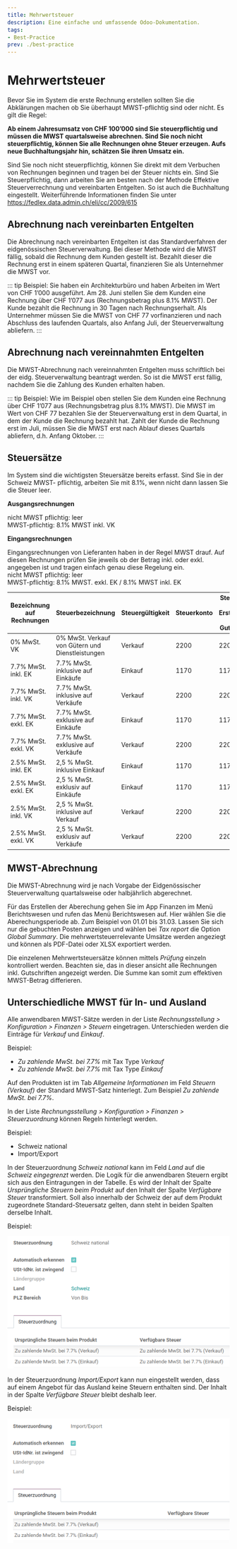 ```yaml
---
title: Mehrwertsteuer
description: Eine einfache und umfassende Odoo-Dokumentation.
tags:
- Best-Practice
prev: ./best-practice
---
```

# Mehrwertsteuer

Bevor Sie im System die erste Rechnung erstellen sollten Sie die Abklärungen machen ob Sie überhaupt MWST-pflichtig sind oder nicht. Es gilt die Regel:

**Ab einem Jahresumsatz von CHF 100’000 sind Sie steuerpflichtig und müssen die MWST quartalsweise abrechnen. Sind Sie noch nicht steuerpflichtig, können Sie alle Rechnungen ohne Steuer erzeugen. Aufs neue Buchhaltungsjahr hin, schätzen Sie ihren Umsatz ein.**

Sind Sie noch nicht steuerpflichtig, können Sie direkt mit dem Verbuchen von Rechnungen beginnen und tragen bei der Steuer nichts ein. Sind Sie Steuerpflichtig, dann arbeiten Sie am besten nach der Methode Effektive
Steuerverrechnung und vereinbarten Entgelten. So ist auch die Buchhaltung eingestellt.
Weiterführende Informationen finden Sie unter <https://fedlex.data.admin.ch/eli/cc/2009/615>

## Abrechnung nach vereinbarten Entgelten

Die Abrechnung nach vereinbarten Entgelten ist das Standardverfahren der eidgenössischen Steuerverwaltung. Bei dieser Methode wird die MWST fällig, sobald die Rechnung dem Kunden gestellt ist. Bezahlt dieser die Rechnung erst in einem späteren Quartal, finanzieren Sie als Unternehmer die MWST vor.

::: tip
Beispiel: Sie haben ein Architekturbüro und haben Arbeiten im Wert von CHF 1’000 ausgeführt. Am 28. Juni stellen Sie dem Kunden eine Rechnung über CHF 1’077 aus (Rechnungsbetrag plus 8.1% MWST). 
Der Kunde bezahlt die Rechnung in 30 Tagen nach Rechnungserhalt. Als Unternehmer müssen Sie die MWST von CHF 77 vorfinanzieren und nach Abschluss des laufenden Quartals, also Anfang Juli, der Steuerverwaltung abliefern.
:::

## Abrechnung nach vereinnahmten Entgelten

Die MWST-Abrechnung nach vereinnahmten Entgelten muss schriftlich bei der eidg. Steuerverwaltung beantragt werden. So ist die MWST erst fällig, nachdem Sie die Zahlung des Kunden erhalten haben.

::: tip
Beispiel: Wie im Beispiel oben stellen Sie dem Kunden eine Rechnung über CHF 1’077 aus (Rechnungsbetrag plus 8.1% MWST). Die MWST im Wert von CHF 77 bezahlen Sie der Steuerverwaltung erst in dem Quartal, in dem der Kunde die Rechnung bezahlt hat. Zahlt der Kunde die Rechnung erst im Juli, müssen Sie die MWST erst nach Ablauf dieses Quartals abliefern, d.h. Anfang Oktober.
:::

## Steuersätze

Im System sind die wichtigsten Steuersätze bereits erfasst. Sind Sie in der Schweiz MWST- pflichtig, arbeiten Sie mit 8.1%, wenn nicht dann lassen Sie die Steuer leer.

**Ausgangsrechnungen**

nicht MWST pflichtig: leer  
MWST-pflichtig:  8.1% MWST inkl. VK  

**Eingangsrechnungen**

Eingangsrechnungen von Lieferanten haben in der Regel MWST drauf. Auf diesen Rechnungen prüfen Sie jeweils ob der Betrag inkl. oder exkl. angegeben ist und tragen einfach genau diese Regelung ein.  
nicht MWST pflichtig: leer  
MWST-pflichtig:  8.1% MWST. exkl. EK / 8.1% MWST inkl. EK

| Bezeichnung auf Rechnungen | Steuerbezeichnung                                | Steuergültigkeit | Steuerkonto | Steuerkonto für Erstattungen / Gutschriften |
| -------------------------- | ------------------------------------------------ | ---------------- | ----------- | ------------------------------------------- |
| 0% MwSt. VK                | 0% MwSt. Verkauf von Gütern und Dienstleistungen | Verkauf          | 2200        | 2200                                        |
| 7.7% MwSt. inkl. EK        | 7.7% MwSt. inklusive auf Einkäufe                | Einkauf          | 1170        | 1170                                        |
| 7.7% MwSt. inkl. VK        | 7.7% MwSt. inklusive auf Verkäufe                | Verkauf          | 2200        | 2200                                        |
| 7.7% MwSt. exkl. EK        | 7.7% MwSt. exklusive auf Einkäufe                | Einkauf          | 1170        | 1170                                        |
| 7.7% MwSt. exkl. VK        | 7.7% MwSt. exklusive auf Verkäufe                | Verkauf          | 2200        | 2200                                        |
| 2.5% MwSt. inkl. EK        | 2,5 % MwSt. inklusive Einkauf                    | Einkauf          | 1170        | 1170                                        |
| 2.5% MwSt. exkl. EK        | 2,5 % MwSt. exklusiv auf Einkäufe                | Einkauf          | 1170        | 1170                                        |
| 2.5% MwSt. inkl. VK        | 2,5 % MwSt. inklusive auf Verkauf                | Verkauf          | 2200        | 2200                                        |
| 2.5% MwSt. exkl. VK        | 2,5 % MwSt. exklusiv auf Verkäufe                | Verkauf          | 2200        | 2200                                        |

## MWST-Abrechnung

Die MWST-Abrechnung wird je nach Vorgabe der Eidgenössischer Steuerverwaltung quartalsweise oder halbjährlich abgerechnet.

Für das Erstellen der Aberechung gehen Sie im App Finanzen im Menü Berichtswesen und rufen das Menü Berichtswesen auf. Hier wählen Sie die Aberechungsperiode ab. Zum Beispiel von 01.01 bis 31.03.
Lassen Sie sich nur die gebuchten Posten anzeigen und wählen bei *Tax report* die Option *Global Summary*. Die mehrwertsteuerrelevante Umsätze werden angeziegt und können als PDF-Datei oder XLSX exportiert werden.

Die einzelenen Mehrwertsteuersätze können mittels *Prüfung* einzeln kontrolliert werden. Beachten sie, das in dieser ansicht alle Rechnungen inkl. Gutschriften angezeigt werden. Die Summe kan somit zum effektiven MWST-Betrag differieren.

## Unterschiedliche MWST für In- und Ausland

Alle anwendbaren MWST-Sätze werden in der Liste *Rechnungsstellung > Konfiguration > Finanzen > Steuern* eingetragen. Unterschieden werden die Einträge für *Verkauf* und *Einkauf*.

Beispiel:

- *Zu zahlende MwSt. bei 7.7%* mit Tax Type *Verkauf*
- *Zu zahlende MwSt. bei 7.7%* mit Tax Type *Einkauf*

Auf den Produkten ist im Tab *Allgemeine Informationen* im Feld *Steuern (Verkauf)* der Standard MWST-Satz hinterlegt. Zum Beispiel *Zu zahlende MwSt. bei 7.7%*.

In der Liste *Rechnungsstellung > Konfiguration > Finanzen > Steuerzuordnung*  können Regeln hinterlegt werden.

Beispiel:

- Schweiz national
- Import/Export

In der Steuerzuordnung *Schweiz national* kann im Feld *Land* auf die *Schweiz eingegrenzt* werden. Die Logik für die anwendbaren Steuern ergibt sich aus den Eintragungen in der Tabelle. Es wird der Inhalt der Spalte *Ursprüngliche Steuern beim Produkt* auf den Inhalt der Spalte *Verfügbare Steuer* transformiert. Soll also innerhalb der Schweiz der auf dem Produkt zugeordnete Standard-Steuersatz gelten, dann steht in beiden Spalten derselbe Inhalt.

Beispiel:

![Best Practice Mehrwertsteuer Beispiel 1](attachments/Best%20Practice%20Mehrwertsteuer%20Beispiel%201.png)

In der Steuerzuordnung *Import/Export* kann nun eingestellt werden, dass auf einem Angebot für das Ausland keine Steuern enthalten sind. Der Inhalt in der Spalte *Verfügbare Steuer* bleibt deshalb leer.

Beispiel:

![Best Practice Mehrwertsteuer Beispiel 2](attachments/Best%20Practice%20Mehrwertsteuer%20Beispiel%202.png)